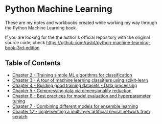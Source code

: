 # Python Machine Learning 

These are my notes and workbooks created while working my way through the Python Machine Learning book.

If you are looking for the the author's official repository with the original source code, check https://github.com/rasbt/python-machine-learning-book-3rd-edition

## Table of Contents
- [Chapter 2 - Training simple ML algorithms for classification](02-training-simple-ml-alg/)
- [Chapter 3 - A tour of machine learning classifiers using scikit-learn](03-scikit-learn/)
- [Chapter 4 - Building good training datasets - Data processing](04-data-preprocessing/)
- [Chapter 5 - Compressing data via dimensionality reduction](05-dimensionality-reduction/)
- [Chapter 6 - Best practices for model evaluation and hyperparameter tuning](06-hyperparameter-tuning/)
- [Chapter 7 - Combining different models for ensemble learning](07-ensemble-learning/)
- [Chapter 12 - Implementing a multilayer artificial neural network from scratch](12-multilayer-neural-network/)
